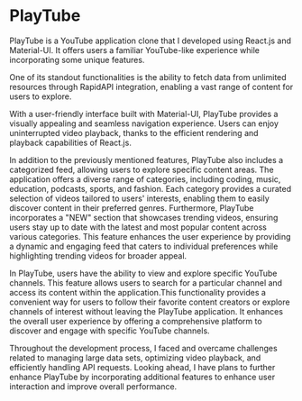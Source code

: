 # PlayTube

PlayTube is a YouTube application clone that I developed using React.js and Material-UI. It offers users a familiar YouTube-like experience while incorporating some unique features.

One of its standout functionalities is the ability to fetch data from unlimited resources through RapidAPI integration, enabling a vast range of content for users to explore. 

With a user-friendly interface built with Material-UI, PlayTube provides a visually appealing and seamless navigation experience. Users can enjoy uninterrupted video playback, thanks to the efficient rendering and playback capabilities of React.js.

In addition to the previously mentioned features, PlayTube also includes a categorized feed, allowing users to explore specific content areas. The application offers a diverse range of categories, including coding, music, education, podcasts, sports, and fashion. Each category provides a curated selection of videos tailored to users' interests, enabling them to easily discover content in their preferred genres. Furthermore, PlayTube incorporates a "NEW" section that showcases trending videos, ensuring users stay up to date with the latest and most popular content across various categories. This feature enhances the user experience by providing a dynamic and engaging feed that caters to individual preferences while highlighting trending videos for broader appeal.

In PlayTube, users have the ability to view and explore specific YouTube channels. This feature allows users to search for a particular channel and access its content within the application.This functionality provides a convenient way for users to follow their favorite content creators or explore channels of interest without leaving the PlayTube application. It enhances the overall user experience by offering a comprehensive platform to discover and engage with specific YouTube channels.

Throughout the development process, I faced and overcame challenges related to managing large data sets, optimizing video playback, and efficiently handling API requests. Looking ahead, I have plans to further enhance PlayTube by incorporating additional features to enhance user interaction and improve overall performance.
